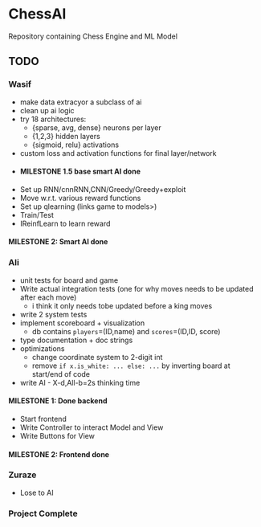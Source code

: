 # ChessAI

Repository containing Chess Engine and ML Model

## TODO
### **Wasif**
- make data extracyor a subclass of ai
- clean up ai logic
- try 18 architectures:
  - {sparse, avg, dense} neurons per layer
  - {1,2,3} hidden layers
  - {sigmoid, relu} activations
- custom loss and activation functions for final layer/network
- #### MILESTONE 1.5 base smart AI done
- Set up RNN/cnnRNN,CNN/Greedy/Greedy+exploit
- Move w.r.t. various reward functions  
- Set up qlearning (links game to models>)
- Train/Test
- IReinfLearn to learn reward
#### MILESTONE 2: **Smart AI done**

### **Ali**
- unit tests for board and game
- Write actual integration tests (one for why moves needs to be updated after each move)
  - i think it only needs tobe updated before a king moves
- write 2 system tests
- implement scoreboard + visualization
  - db contains `players`=(ID,name) and `scores`=(ID,ID, score)
- type documentation + doc strings
- optimizations
  - change coordinate system to 2-digit int
  - remove `if x.is_white: ... else: ...` by inverting board at start/end of code
- write AI - X-d,All-b=2s thinking time
#### MILESTONE 1: **Done backend**
- Start frontend
- Write Controller to interact Model and View
- Write Buttons for View
#### MILESTONE 2: **Frontend done**

### **Zuraze**
- Lose to AI

### Project Complete

